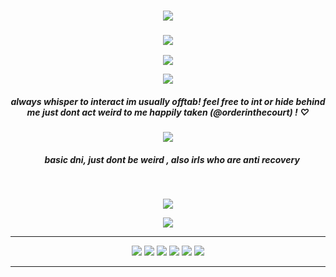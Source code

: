 <h3 align="center">
<img src="https://files.catbox.moe/7ow3d2.png"/>
    </h3>
    <h3 align="center">
<img src="https://komarev.com/ghpvc/?username=endearr&label=vistor&color=9B3834"/>
    </h3>
<p align="center">
<img src="https://files.catbox.moe/n7nt91.gif"/>
    </p>
    <p align="center">
<img src="https://files.catbox.moe/zelxpo.png"
</p>

<h5 align="center">
    always whisper to interact im usually offtab!
    feel free to int or hide behind me just dont act weird to me
     happily taken (@orderinthecourt) ! ♡
</h5>
<h5 align="center">

</h5> 


<p align="center">
</p>
<p align="center">
<img src="https://files.catbox.moe/vb7whv.png"/>
</p>

<h5 align="center">
‎ ‎‎ ‎ ‎  basic dni, just dont be weird , also irls who are anti recovery
</h5>


‎ ‎‎ ‎ ‎ 
</h5>
<p align="center">
<img src="https://files.catbox.moe/lpf8kk.jpg"/>
</p>

<div align="center">
    


<p align="center">
<img src="https://files.catbox.moe/gnrpx2.png"/>
</p>
    

</p>






***

<p align="center">
<img src="https://64.media.tumblr.com/b3e57fc129aab192837e1be2288732a7/16fed5257cbfde37-93/s100x200/3bd634e1795e167794427e6ab58e7a8388a7147e.gifv"/> <img src="https://github.com/aesvic/aesvic/assets/144497121/28a10243-db1a-47af-81c0-a5cccc783cbd"/> <img src="https://files.catbox.moe/87egys.png"/> <img src="https://files.catbox.moe/jtmcey.png"/> <img src="https://files.catbox.moe/ijntco.gif"/> <img src="https://files.catbox.moe/kyr0xj.png"/>

***








